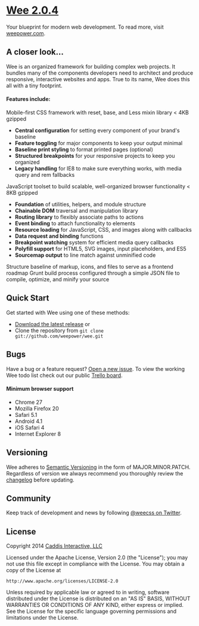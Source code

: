 # [Wee 2.0.4](https://github.com/weepower/wee)

Your blueprint for modern web development. To read more, visit [weepower.com](http://www.weepower.com).

## A closer look...

Wee is an organized framework for building complex web projects. It bundles many of the components developers need to architect and produce responsive, interactive websites and apps. True to its name, Wee does this all with a tiny footprint.

#### Features include:

Mobile-first CSS framework with reset, base, and Less mixin library < 4KB gzipped

* **Central configuration** for setting every component of your brand's baseline
* **Feature toggling** for major components to keep your output minimal
* **Baseline print styling** to format printed pages (optional)
* **Structured breakpoints** for your responsive projects to keep you organized
* **Legacy handling** for IE8 to make sure everything works, with media query and rem fallbacks

JavaScript toolset to build scalable, well-organized browser functionality < 8KB gzipped

* **Foundation** of utilities, helpers, and module structure
* **Chainable DOM** traversal and manipulation library
* **Routing library** to flexibly associate paths to actions
* **Event binding** to attach functionality to elements
* **Resource loading** for JavaScript, CSS, and images along with callbacks
* **Data request and binding** functions
* **Breakpoint watching** system for efficient media query callbacks
* **Polyfill support** for HTML5, SVG images, input placeholders, and ES5
* **Sourcemap output** to line match against unminified code

Structure baseline of markup, icons, and files to serve as a frontend roadmap
Grunt build process configured through a simple JSON file to compile, optimize, and minify your source

## Quick Start

Get started with Wee using one of these methods:

* [Download the latest release](https://github.com/weepower/wee/archive/master.zip) or
* Clone the repository from `git clone git://github.com/weepower/wee.git`

## Bugs

Have a bug or a feature request? [Open a new issue](https://github.com/weepower/wee/issues).
To view the working Wee todo list check out our public [Trello board](https://trello.com/b/7KbnQra9/wee).

#### Minimum browser support

* Chrome 27
* Mozilla Firefox 20
* Safari 5.1
* Android 4.1
* iOS Safari 4
* Internet Explorer 8

## Versioning

Wee adheres to [Semantic Versioning](http://semver.org/) in the form of MAJOR.MINOR.PATCH. Regardless of version we always recommend you thoroughly review the [changelog](https://github.com/weepower/wee/blob/development/CHANGELOG.md) before updating.

## Community

Keep track of development and news by following [@weecss on Twitter](https://twitter.com/weecss).

## License

Copyright 2014 [Caddis Interactive, LLC](http://www.caddis.co)

Licensed under the Apache License, Version 2.0 (the "License");
you may not use this file except in compliance with the License.
You may obtain a copy of the License at

    http://www.apache.org/licenses/LICENSE-2.0

Unless required by applicable law or agreed to in writing, software
distributed under the License is distributed on an "AS IS" BASIS,
WITHOUT WARRANTIES OR CONDITIONS OF ANY KIND, either express or implied.
See the License for the specific language governing permissions and
limitations under the License.